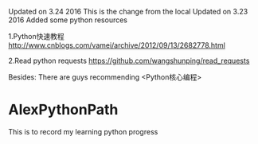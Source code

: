 Updated on 3.24 2016
This is the change from the local
Updated on 3.23 2016
Added some python resources

1.Python快速教程 http://www.cnblogs.com/vamei/archive/2012/09/13/2682778.html

2.Read python requests  https://github.com/wangshunping/read_requests

Besides:
There are guys recommending <Python核心编程> 

# AlexPythonPath
This is to record my learning python progress
